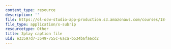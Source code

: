 ```yaml
---
content_type: resource
description: ''
file: https://ol-ocw-studio-app-production.s3.amazonaws.com/courses/18-03sc-differential-equations-fall-2011/e33597d73549755c6acab534b6fa6cd2_qbyeQum8qTE.srt
file_type: application/x-subrip
resourcetype: Other
title: 3play caption file
uid: e33597d7-3549-755c-6aca-b534b6fa6cd2
---
```

